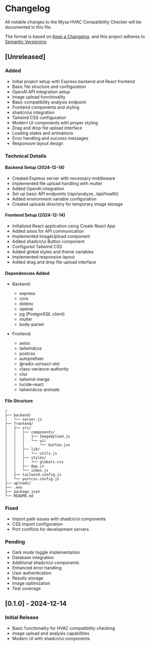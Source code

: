 # Changelog

All notable changes to the Mysa HVAC Compatibility Checker will be documented in this file.

The format is based on [Keep a Changelog](https://keepachangelog.com/en/1.0.0/),
and this project adheres to [Semantic Versioning](https://semver.org/spec/v2.0.0.html).

## [Unreleased]

### Added
- Initial project setup with Express backend and React frontend
- Basic file structure and configuration
- OpenAI API integration setup
- Image upload functionality
- Basic compatibility analysis endpoint
- Frontend components and styling
- shadcn/ui integration
- Tailwind CSS configuration
- Modern UI components with proper styling
- Drag and drop file upload interface
- Loading states and animations
- Error handling and success messages
- Responsive layout design

### Technical Details

#### Backend Setup (2024-12-14)
- Created Express server with necessary middleware
- Implemented file upload handling with multer
- Added OpenAI integration
- Set up basic API endpoints (/api/analyze, /api/health)
- Added environment variable configuration
- Created uploads directory for temporary image storage

#### Frontend Setup (2024-12-14)
- Initialized React application using Create React App
- Added axios for API communication
- Implemented ImageUpload component
- Added shadcn/ui Button component
- Configured Tailwind CSS
- Added global styles and theme variables
- Implemented responsive layout
- Added drag and drop file upload interface

#### Dependencies Added
- Backend:
  - express
  - cors
  - dotenv
  - openai
  - pg (PostgreSQL client)
  - multer
  - body-parser

- Frontend:
  - axios
  - tailwindcss
  - postcss
  - autoprefixer
  - @radix-ui/react-slot
  - class-variance-authority
  - clsx
  - tailwind-merge
  - lucide-react
  - tailwindcss-animate

#### File Structure
```
/
├── backend/
│   └── server.js
├── frontend/
│   ├── src/
│   │   ├── components/
│   │   │   ├── ImageUpload.js
│   │   │   └── ui/
│   │   │       └── button.jsx
│   │   ├── lib/
│   │   │   └── utils.js
│   │   ├── styles/
│   │   │   └── globals.css
│   │   ├── App.js
│   │   └── index.js
│   ├── tailwind.config.js
│   └── postcss.config.js
├── uploads/
├── .env
├── package.json
└── README.md
```

### Fixed
- Import path issues with shadcn/ui components
- CSS import configuration
- Port conflicts for development servers

### Pending
- Dark mode toggle implementation
- Database integration
- Additional shadcn/ui components
- Enhanced error handling
- User authentication
- Results storage
- Image optimization
- Test coverage

## [0.1.0] - 2024-12-14
### Initial Release
- Basic functionality for HVAC compatibility checking
- Image upload and analysis capabilities
- Modern UI with shadcn/ui components
